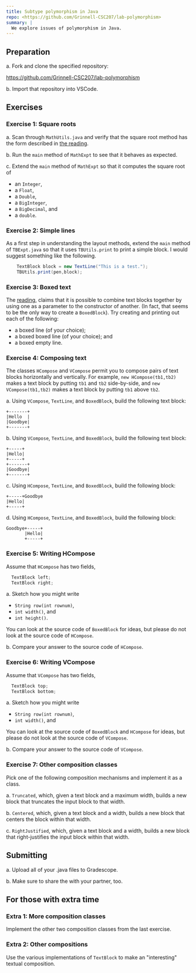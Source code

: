 ```yaml
---
title: Subtype polymorphism in Java
repo: <https://github.com/Grinnell-CSC207/lab-polymorphism>
summary: |
  We explore issues of polymorphism in Java.
---
```

Preparation
-----------

a. Fork and clone the specified repository:

<https://github.com/Grinnell-CSC207/lab-polymorphism>

b. Import that repository into VSCode.

Exercises
---------

### Exercise 1: Square roots

a. Scan through `MathUtils.java` and verify that the square root method has the form described in [the reading](../readings/subtype-polymorphism).

b. Run the `main` method of `MathExpt` to see that it behaves as expected.

c. Extend the `main` method of `MathExpt` so that it computes the square root of

* an `Integer`, 
* a `Float`, 
* a `Double`, 
* a `BigInteger`, 
* a `BigDecimal`, and
* a `double`.

### Exercise 2: Simple lines

As a first step in understanding the layout methods, extend the `main` method of `TBExpt.java` so that it uses `TBUtils.print` to print a simple block.   I would suggest something like the following.

```java
    TextBlock block = new TextLine("This is a test.");
    TBUtils.print(pen,block);
```

### Exercise 3: Boxed text

The [reading](../readings/subtype-polymorphism), claims that it is possible to combine text blocks together by using one as a parameter to the constructor of another.  (In fact, that seems to be the only way to create a `BoxedBlock`).  Try creating and printing out each of the following:

* a boxed line (of your choice);
* a boxed boxed line (of your choice); and
* a boxed empty line.

### Exercise 4: Composing text

The classes `HCompose` and `VCompose` permit you to compose pairs of text blocks horizontally and vertically.  For example, `new HCompose(tb1,tb2)` makes a text block by putting `tb1` and `tb2` side-by-side, and `new VCompose(tb1,tb2)` makes a text block by putting `tb1` above `tb2`.

a. Using `VCompose`, `TextLine`, and `BoxedBlock`, build the following text block:

```text
+-------+
|Hello  |
|Goodbye|
+-------+
```

b. Using `VCompose`, `TextLine`, and `BoxedBlock`, build the following text block:

```text
+-----+
|Hello|
+-----+
+-------+
|Goodbye|
+-------+
```

c. Using `HCompose`, `TextLine`, and `BoxedBlock`, build the following block:

```text
+-----+Goodbye
|Hello|
+-----+
```

d. Using `HCompose`, `TextLine`, and `BoxedBlock`, build the following block:

```text
Goodbye+-----+
       |Hello|
       +-----+
```

### Exercise 5: Writing HCompose

Assume that `HCompose` has two fields, 

```java
  TextBlock left;
  TextBlock right;
```

a. Sketch how you might write 

* `String row(int rownum)`,
* `int width()`, and
* `int height()`.

You can look at the source code of `BoxedBlock` for ideas, but please do not look at the source code of `HCompose`.

b. Compare your answer to the source code of `HCompose`.

### Exercise 6: Writing VCompose

Assume that `VCompose` has two fields, 

```java
  TextBlock top;
  TextBlock bottom;
```

a. Sketch how you might write 

* `String row(int rownum)`,
* `int width()`, and

You can look at the source code of `BoxedBlock` and `HCompose` for ideas, but please do not look at the source code of `VCompose`.

b. Compare your answer to the source code of `VCompose`.

### Exercise 7: Other composition classes

Pick one of the following composition mechanisms and implement it as a class.

a. `Truncated`, which, given a text block and a maximum width, builds a new block that truncates the input block to that width.

b. `Centered`, which, given a text block and a width, builds a new block that centers the block within that width.

c. `RightJustified`, which, given a text block and a width, builds a new block that right-justifies the input block within that width.

Submitting
----------

a. Upload all of your .java files to Gradescope.

b. Make sure to share the with your partner, too.

For those with extra time
-------------------------

### Extra 1: More composition classes

Implement the other two composition classes from the last exercise.

### Extra 2: Other compositions

Use the various implementations of `TextBlock` to make an "interesting" textual composition.  

